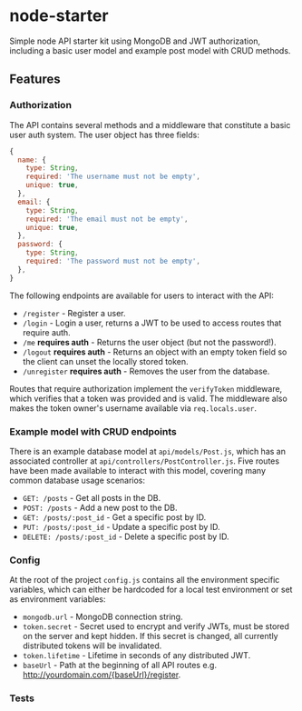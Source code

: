 # node-starter

Simple node API starter kit using MongoDB and JWT authorization, including a basic user model and example post model with CRUD methods.

## Features

### Authorization

The API contains several methods and a middleware that constitute a basic user auth system. The user object has three fields: 

```js
{
  name: {
    type: String,
    required: 'The username must not be empty',
    unique: true,
  },
  email: {
    type: String,
    required: 'The email must not be empty',
    unique: true,
  },
  password: {
    type: String,
    required: 'The password must not be empty',
  },
}
```

The following endpoints are available for users to interact with the API:

- `/register` - Register a user.
- `/login` - Login a user, returns a JWT to be used to access routes that require auth.
- `/me` **requires auth** - Returns the user object (but not the password!).
- `/logout` **requires auth** - Returns an object with an empty token field so the client can unset the locally stored token.
- `/unregister` **requires auth** - Removes the user from the database.

Routes that require authorization implement the `verifyToken` middleware, which verifies that a token was provided and is valid. The middleware also makes the token owner's username available via `req.locals.user`.

### Example model with CRUD endpoints

There is an example database model at `api/models/Post.js`, which has an associated controller at `api/controllers/PostController.js`. Five routes have been made available to interact with this model, covering many common database usage scenarios:

- `GET: /posts` - Get all posts in the DB.
- `POST: /posts` - Add a new post to the DB.
- `GET: /posts/:post_id` - Get a specific post by ID.
- `PUT: /posts/:post_id` - Update a specific post by ID.
- `DELETE: /posts/:post_id` - Delete a specific post by ID.

### Config

At the root of the project `config.js` contains all the environment specific variables, which can either be hardcoded for a local test environment or set as environment variables: 

- `mongodb.url` - MongoDB connection string.
- `token.secret` - Secret used to encrypt and verify JWTs, must be stored on the server and kept hidden. If this secret is changed, all currently distributed tokens will be invalidated.
- `token.lifetime` - Lifetime in seconds of any distributed JWT.
- `baseUrl` - Path at the beginning of all API routes e.g. http://yourdomain.com/{baseUrl}/register.

### Tests

